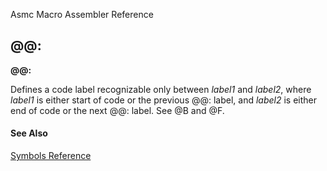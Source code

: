 Asmc Macro Assembler Reference

## @@:

**@@:**


Defines a code label recognizable only between _label1_ and _label2_, where _label1_ is either start of code or the previous @@: label, and _label2_ is either end of code or the next @@: label. See @B and @F.

#### See Also

[Symbols Reference](readme.md)